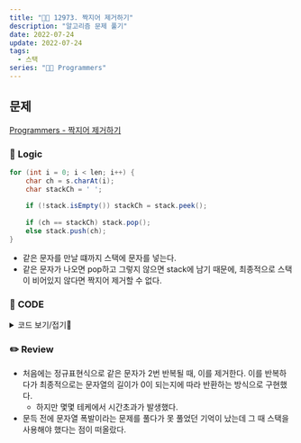 ```yaml
---
title: "👩‍💻 12973. 짝지어 제거하기"
description: "알고리즘 문제 풀기"
date: 2022-07-24
update: 2022-07-24
tags:
  - 스택
series: "👩‍💻 Programmers"
---
```


## 문제
[Programmers - 짝지어 제거하기](https://programmers.co.kr/learn/courses/30/lessons/12973)

### 📍 **Logic**

```java
for (int i = 0; i < len; i++) {
    char ch = s.charAt(i);
    char stackCh = ' ';
    
    if (!stack.isEmpty()) stackCh = stack.peek();
    
    if (ch == stackCh) stack.pop();
    else stack.push(ch);
}
```
- 같은 문자를 만날 떄까지 스택에 문자를 넣는다.
- 같은 문자가 나오면 pop하고 그렇지 않으면 stack에 남기 때문에, 최종적으로 스택이 비어있지 않다면 짝지어 제거할 수 없다.

### 📄 **CODE**

<details>
  <summary>코드 보기/접기💫</summary>
    <div markdown="1">

    import java.util.*;

    class Solution {
        public int solution(String s) {
            Stack<Character> stack = new Stack<>();
            int len = s.length();
            
            for (int i = 0; i < len; i++) {
                char ch = s.charAt(i);
                char stackCh = ' ';
                
                if (!stack.isEmpty()) stackCh = stack.peek();
                
                if (ch == stackCh) stack.pop();
                else stack.push(ch);
            }
            
            return stack.isEmpty() ? 1 : 0;
        }
    }
  	</div>
</details>

### ✏️ **Review**
- 처음에는 정규표현식으로 같은 문자가 2번 반복될 때, 이를 제거한다. 이를 반복하다가 최종적으로는 문자열의 길이가 0이 되는지에 따라 반환하는 방식으로 구현했다.
  - 하지만 몇몇 테케에서 시간초과가 발생했다.
- 문득 전에 문자열 폭발이라는 문제를 풀다가 못 풀었던 기억이 났는데 그 때 스택을 사용해야 했다는 점이 떠올랐다.